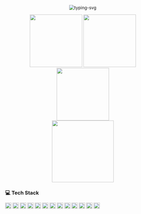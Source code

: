 <p align="center">
   <img src="https://readme-typing-svg.demolab.com?font=Ms+Madi&size=25&duration=6000&pause=1000&color=0E6228&vCenter=true&width=435&lines=Spend+your+life+in+your+own+way" alt="typing-svg">
</p>

<div align="center">
<span>  </span>
<img height="170px" src="https://github-readme-stats.vercel.app/api?username=LeviDean&theme=vue" /><span>  </span><img height="170px" src="https://github-readme-stats.vercel.app/api/top-langs/?username=LeviDean&layout=compact&langs_count=8" />
<span>  </span>
</div>

<div align="center">
    <img  height="170px" src="https://github-readme-streak-stats.herokuapp.com/?user=LeviDean" />
</div>

<div align="center">
    <img height="200px" src="https://activity-graph.herokuapp.com/graph?username=LeviDean&theme=minimal" />
</div>



### 💻 Tech Stack
<div>
<img height="20" src="https://img.shields.io/badge/Python-000000?style=flat-squar&logo=python&logoColor=3776AB&color=A2D4FE">
<img height="20" src="https://img.shields.io/badge/Rust-000000?style=flat-squar&logo=rust&logoColor=000000&color=CECECE">
<img height="20" src="https://img.shields.io/badge/TypeScript-000000?style=flat-squar&logo=TypeScript&logoColor=3178C6&color=B1C8E1">

<img height="20" src="https://img.shields.io/badge/Linux-000000?style=flat-squar&logo=Linux&logoColor=FBBF0D&color=FFF5D7">
<img height="20" src="https://img.shields.io/badge/Mac-000000?style=flat-squar&logo=MacOs&logoColor=000000&color=EFEFEF">
<img height="20" src="https://img.shields.io/badge/Windows-000000?style=flat-squar&logo=Windows&logoColor=0078D6&color=AFD8F9">

<img height="20" src="https://img.shields.io/badge/Pytorch-000000?style=flat-squar&logo=pytorch&logoColor=EE4C2C&color=FFE17B">
<img height="20" src="https://img.shields.io/badge/PyG-000000?style=flat-squar&logo=PyG&logoColor=3C2179&color=CEDDFF">
<img height="20" src="https://img.shields.io/badge/Numpy-000000?style=flat-squar&logo=Numpy&logoColor=013243&color=7BA6F3">
<img height="20" src="https://img.shields.io/badge/spaCy-000000?style=flat-squar&logo=spaCy&logoColor=09A3D5&color=9ADFF5">
<img height="20" src="https://img.shields.io/badge/Lightning-000000?style=flat-squar&logo=PyTorch Lightning&logoColor=792EE5&color=C39BFC">
<img height="20" src="https://img.shields.io/badge/Neo4j-000000?style=flat-squar&logo=Neo4j&logoColor=008CC1&color=CDF1FF">

<img height="20" src="https://img.shields.io/badge/Substrate-000000?style=flat-squar&logo=Parity Substrate&logoColor=282828&color=E1E1E1">
</div>